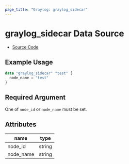 ```yaml
---
page_title: "Graylog: graylog_sidecar"
---
```


# graylog_sidecar Data Source

* [Source Code](https://github.com/terraform-provider-graylog/terraform-provider-graylog/blob/master/graylog/datasource/sidecar/data_source.go)

## Example Usage

```tf
data "graylog_sidecar" "test" {
  node_name = "test"
}
```

## Required Argument

One of `node_id` or `node_name` must be set.

## Attributes

name | type
--- | ---
node_id | string
node_name | string
